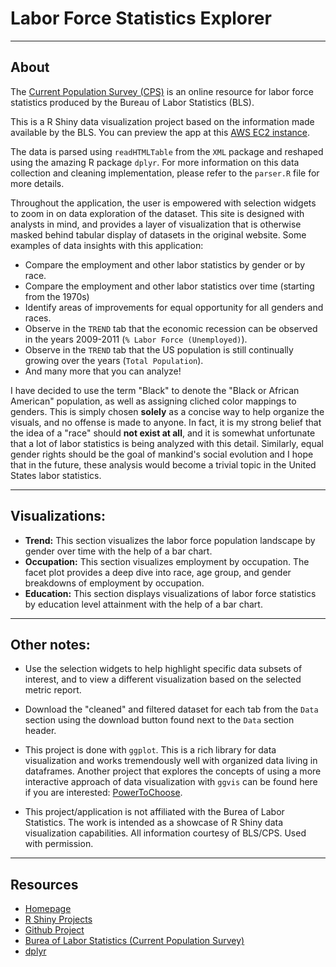 # Labor Force Statistics Explorer

------

## About
The [Current Population Survey (CPS)](http://www.bls.gov/cps/) is an online resource for labor force statistics produced by the Bureau of Labor Statistics (BLS).

This is a R Shiny data visualization project based on the information made available by the BLS.  You can preview the app at this [AWS EC2 instance](http://ec2-54-183-164-175.us-west-1.compute.amazonaws.com:3838/LaborForceStatistics/).

The data is parsed using `readHTMLTable` from the `XML` package and reshaped using the amazing R package `dplyr`.  For more information on this data collection and cleaning implementation, please refer to the `parser.R` file for more details.

Throughout the application, the user is empowered with selection widgets to zoom in on data exploration of the dataset.  This site is designed with analysts in mind, and provides a layer of visualization that is otherwise masked behind tabular display of datasets in the original website.  Some examples of data insights with this application:
    
- Compare the employment and other labor statistics by gender or by race.
- Compare the employment and other labor statistics over time (starting from the 1970s)
- Identify areas of improvements for equal opportunity for all genders and races.
- Observe in the `TREND` tab that the economic recession can be observed in the years 2009-2011 (`% Labor Force (Unemployed)`).
- Observe in the `TREND` tab that the US population is still continually growing over the years (`Total Population`).
- And many more that you can analyze!


I have decided to use the term "Black" to denote the "Black or African American" population, as well as assigning cliched color mappings to genders.  This is simply chosen **solely** as a concise way to help organize the visuals, and no offense is made to anyone.  In fact, it is my strong belief that the idea of a "race" should **not exist at all**, and it is somewhat unfortunate that a lot of labor statistics is being analyzed with this detail.  Similarly, equal gender rights should be the goal of mankind's social evolution and I hope that in the future, these analysis would become a trivial topic in the United States labor statistics.

------

## Visualizations:
- **Trend:** This section visualizes the labor force population landscape by gender over time with the help of a bar chart.
- **Occupation:** This section visualizes employment by occupation. The facet plot provides a deep dive into race, age group, and gender breakdowns of employment by occupation.
- **Education:** This section displays visualizations of labor force statistics by education level attainment with the help of a bar chart. 

------

## Other notes:
- Use the selection widgets to help highlight specific data subsets of interest, and to view a different visualization based on the selected metric report.

- Download the "cleaned" and filtered dataset for each tab from the `Data` section using the download button found next to the `Data` section header.

- This project is done with `ggplot`.  This is a rich library for data visualization and works tremendously well with organized data living in dataframes.  Another project that explores the concepts of using a more interactive approach of data visualization with `ggvis` can be found here if you are interested: [PowerToChoose](http://ec2-54-183-164-175.us-west-1.compute.amazonaws.com:3838/PowerToChoose/).

- This project/application is not affiliated with the Burea of Labor Statistics.  The work is intended as a showcase of R Shiny data visualization capabilities.  All information courtesy of BLS/CPS. Used with permission.

------

## Resources
- [Homepage](https://chrisrzhou.github.io/)
- [R Shiny Projects](http://ec2-54-183-164-175.us-west-1.compute.amazonaws.com:3838/)
- [Github Project](https://github.com/chrisrzhou/RShiny-LaborForceStatistics)
- [Burea of Labor Statistics (Current Population Survey)](http://www.bls.gov/cps/)
- [dplyr](http://cran.rstudio.com/web/packages/dplyr/vignettes/introduction.html)
